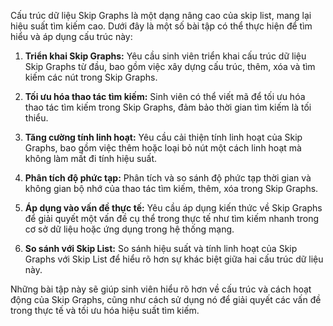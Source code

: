 Cấu trúc dữ liệu Skip Graphs là một dạng nâng cao của skip list, mang lại hiệu suất tìm kiếm cao. Dưới đây là một số bài tập có thể thực hiện để tìm hiểu và áp dụng cấu trúc này:

1. **Triển khai Skip Graphs:** Yêu cầu sinh viên triển khai cấu trúc dữ liệu Skip Graphs từ đầu, bao gồm việc xây dựng cấu trúc, thêm, xóa và tìm kiếm các nút trong Skip Graphs.

2. **Tối ưu hóa thao tác tìm kiếm:** Sinh viên có thể viết mã để tối ưu hóa thao tác tìm kiếm trong Skip Graphs, đảm bảo thời gian tìm kiếm là tối thiểu.

3. **Tăng cường tính linh hoạt:** Yêu cầu cải thiện tính linh hoạt của Skip Graphs, bao gồm việc thêm hoặc loại bỏ nút một cách linh hoạt mà không làm mất đi tính hiệu suất.

4. **Phân tích độ phức tạp:** Phân tích và so sánh độ phức tạp thời gian và không gian bộ nhớ của thao tác tìm kiếm, thêm, xóa trong Skip Graphs.

5. **Áp dụng vào vấn đề thực tế:** Yêu cầu áp dụng kiến thức về Skip Graphs để giải quyết một vấn đề cụ thể trong thực tế như tìm kiếm nhanh trong cơ sở dữ liệu hoặc ứng dụng trong hệ thống mạng.

6. **So sánh với Skip List:** So sánh hiệu suất và tính linh hoạt của Skip Graphs với Skip List để hiểu rõ hơn sự khác biệt giữa hai cấu trúc dữ liệu này.

Những bài tập này sẽ giúp sinh viên hiểu rõ hơn về cấu trúc và cách hoạt động của Skip Graphs, cũng như cách sử dụng nó để giải quyết các vấn đề trong thực tế và tối ưu hóa hiệu suất tìm kiếm.
